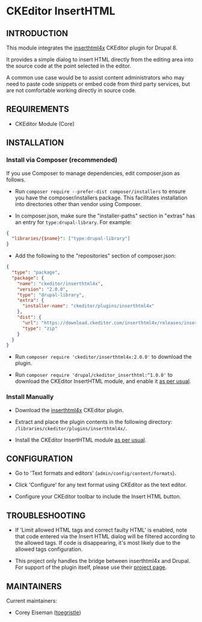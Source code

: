 CKEditor InsertHTML
===================

INTRODUCTION
------------

This module integrates the [inserthtml4x](
https://ckeditor.com/cke4/addon/inserthtml4x) CKEditor plugin for Drupal 8.

It provides a simple dialog to insert HTML directly from the editing area into
the source code at the point selected in the editor.

A common use case would be to assist content administrators who may need to
paste code snippets or embed code from third party services, but are not
comfortable working directly in source code.


REQUIREMENTS
------------

* CKEditor Module (Core)


INSTALLATION
------------

### Install via Composer (recommended)

If you use Composer to manage dependencies, edit composer.json as follows.

* Run `composer require --prefer-dist composer/installers` to ensure you have
the composer/installers package. This facilitates installation into directories
other than vendor using Composer.

* In composer.json, make sure the "installer-paths" section in "extras" has an
entry for `type:drupal-library`. For example:

```json
{
  "libraries/{$name}": ["type:drupal-library"]
}
```

* Add the following to the "repositories" section of composer.json:

```json
{
  "type": "package",
  "package": {
    "name": "ckeditor/inserthtml4x",
    "version": "2.0.0",
    "type": "drupal-library",
    "extra": {
      "installer-name": "ckeditor/plugins/inserthtml4x"
    },
    "dist": {
      "url": "https://download.ckeditor.com/inserthtml4x/releases/inserthtml4x_2.0_0.zip",
      "type": "zip"
    }
  }
}
```

* Run `composer require 'ckeditor/inserthtml4x:2.0.0'` to download the plugin.

* Run `composer require 'drupal/ckeditor_inserthtml:^1.0.0'` to download the
CKEditor InsertHTML module, and enable it [as per usual](
https://www.drupal.org/docs/8/extending-drupal-8/installing-drupal-8-modules).


### Install Manually

* Download the [inserthtml4x](https://ckeditor.com/cke4/addon/inserthtml4x)
CKEditor plugin.

* Extract and place the plugin contents in the following directory:
`/libraries/ckeditor/plugins/inserthtml4x/`.

* Install the CKEditor InsertHTML module [as per usual](
https://www.drupal.org/docs/8/extending-drupal-8/installing-drupal-8-modules).


CONFIGURATION
-------------

* Go to 'Text formats and editors' (`admin/config/content/formats`).

* Click 'Configure' for any text format using CKEditor as the text editor.

* Configure your CKEditor toolbar to include the Insert HTML button.


TROUBLESHOOTING
---------------

* If 'Limit allowed HTML tags and correct faulty HTML' is enabled, note that
code entered via the Insert HTML dialog will be filtered according to the
allowed tags. If code is disappearing, it's most likely due to the allowed tags
configuration.

* This project only handles the bridge between inserthtml4x and Drupal. For
support of the plugin itself, please use their [project page](
https://github.com/gpickin/ckeditor-inserthtml).


MAINTAINERS
-----------
Current maintainers:

 * Corey Eiseman ([toegristle](https://www.drupal.org/u/toegristle))
